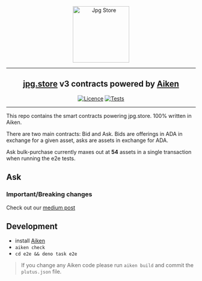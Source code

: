<div align="center">
  <img src="https://github.com/jpg-store/contracts-v3/blob/main/img/icon.png?raw=true" alt="Jpg Store" height="150" />

  <hr />
    <h2 align="center" style="border-bottom: none">
      <a href="https://jpg.store">jpg.store</a> v3 contracts powered by <a href="https://aiken-lang.org">Aiken</a>
    </h2>

[![Licence](https://img.shields.io/github/license/jpg-store/contracts-v3)](https://github.com/jpg-store/contracts-v3/blob/main/LICENSE)
[![Tests](https://github.com/jpg-store/contracts-v3/actions/workflows/tests.yaml/badge.svg?branch=main)](https://github.com/jpg-store/contracts-v3/actions/workflows/tests.yaml)

  <hr />
</div>

This repo contains the smart contracts powering jpg.store. 100% written in
Aiken.

There are two main contracts: Bid and Ask. Bids are offerings in ADA in exchange
for a given asset, asks are assets in exchange for ADA.

Ask bulk-purchase currently maxes out at **54** assets in a single transaction when running
the e2e tests.

## Ask

### Important/Breaking changes

Check out our [medium post](https://medium.com/@jpgstorenft/unveiling-the-next-gen-smart-contract-update-for-jpg-store-2f883c913979)

## Development

- install [Aiken](https://aiken-lang.org/installation-instructions)
- `aiken check`
- `cd e2e && deno task e2e`

> If you change any Aiken code please run `aiken build` and commit the `plutus.json` file.
